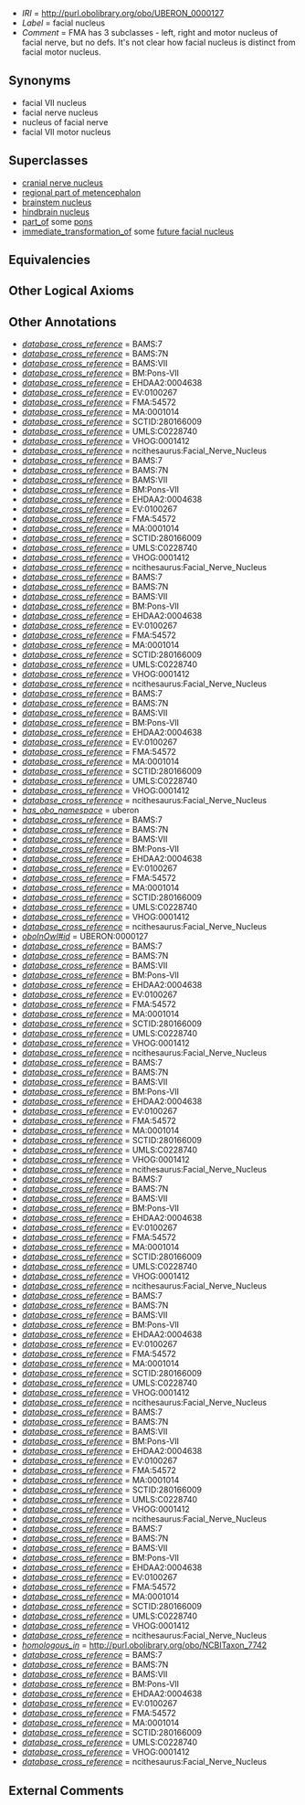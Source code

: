  * *IRI* = http://purl.obolibrary.org/obo/UBERON_0000127
 * *Label* = facial nucleus
 * *Comment* = FMA has 3 subclasses - left, right and motor nucleus of facial nerve, but no defs. It's not clear how facial nucleus is distinct from facial motor nucleus.

## Synonyms

 * facial VII nucleus
 * facial nerve nucleus
 * nucleus of facial nerve
 * facial VII motor nucleus

## Superclasses

 * [cranial nerve nucleus](../../UBERON/26/UBERON_0000126.md)
 * [regional part of metencephalon](../../UBERON/80/UBERON_0002680.md)
 * [brainstem nucleus](../../UBERON/31/UBERON_0006331.md)
 * [hindbrain nucleus](../../UBERON/62/UBERON_0009662.md)
 * [part_of](../../BFO/50/BFO_0000050.md) some [pons](../../UBERON/88/UBERON_0000988.md)
 * [immediate_transformation_of](../../SIO/58/SIO_000658.md) some [future facial nucleus](../../UBERON/23/UBERON_0010123.md)

## Equivalencies


## Other Logical Axioms


## Other Annotations

 * *[database_cross_reference](../../ef/oboInOwl#hasDbXref.md)* = BAMS:7
 * *[database_cross_reference](../../ef/oboInOwl#hasDbXref.md)* = BAMS:7N
 * *[database_cross_reference](../../ef/oboInOwl#hasDbXref.md)* = BAMS:VII
 * *[database_cross_reference](../../ef/oboInOwl#hasDbXref.md)* = BM:Pons-VII
 * *[database_cross_reference](../../ef/oboInOwl#hasDbXref.md)* = EHDAA2:0004638
 * *[database_cross_reference](../../ef/oboInOwl#hasDbXref.md)* = EV:0100267
 * *[database_cross_reference](../../ef/oboInOwl#hasDbXref.md)* = FMA:54572
 * *[database_cross_reference](../../ef/oboInOwl#hasDbXref.md)* = MA:0001014
 * *[database_cross_reference](../../ef/oboInOwl#hasDbXref.md)* = SCTID:280166009
 * *[database_cross_reference](../../ef/oboInOwl#hasDbXref.md)* = UMLS:C0228740
 * *[database_cross_reference](../../ef/oboInOwl#hasDbXref.md)* = VHOG:0001412
 * *[database_cross_reference](../../ef/oboInOwl#hasDbXref.md)* = ncithesaurus:Facial_Nerve_Nucleus
 * *[database_cross_reference](../../ef/oboInOwl#hasDbXref.md)* = BAMS:7
 * *[database_cross_reference](../../ef/oboInOwl#hasDbXref.md)* = BAMS:7N
 * *[database_cross_reference](../../ef/oboInOwl#hasDbXref.md)* = BAMS:VII
 * *[database_cross_reference](../../ef/oboInOwl#hasDbXref.md)* = BM:Pons-VII
 * *[database_cross_reference](../../ef/oboInOwl#hasDbXref.md)* = EHDAA2:0004638
 * *[database_cross_reference](../../ef/oboInOwl#hasDbXref.md)* = EV:0100267
 * *[database_cross_reference](../../ef/oboInOwl#hasDbXref.md)* = FMA:54572
 * *[database_cross_reference](../../ef/oboInOwl#hasDbXref.md)* = MA:0001014
 * *[database_cross_reference](../../ef/oboInOwl#hasDbXref.md)* = SCTID:280166009
 * *[database_cross_reference](../../ef/oboInOwl#hasDbXref.md)* = UMLS:C0228740
 * *[database_cross_reference](../../ef/oboInOwl#hasDbXref.md)* = VHOG:0001412
 * *[database_cross_reference](../../ef/oboInOwl#hasDbXref.md)* = ncithesaurus:Facial_Nerve_Nucleus
 * *[database_cross_reference](../../ef/oboInOwl#hasDbXref.md)* = BAMS:7
 * *[database_cross_reference](../../ef/oboInOwl#hasDbXref.md)* = BAMS:7N
 * *[database_cross_reference](../../ef/oboInOwl#hasDbXref.md)* = BAMS:VII
 * *[database_cross_reference](../../ef/oboInOwl#hasDbXref.md)* = BM:Pons-VII
 * *[database_cross_reference](../../ef/oboInOwl#hasDbXref.md)* = EHDAA2:0004638
 * *[database_cross_reference](../../ef/oboInOwl#hasDbXref.md)* = EV:0100267
 * *[database_cross_reference](../../ef/oboInOwl#hasDbXref.md)* = FMA:54572
 * *[database_cross_reference](../../ef/oboInOwl#hasDbXref.md)* = MA:0001014
 * *[database_cross_reference](../../ef/oboInOwl#hasDbXref.md)* = SCTID:280166009
 * *[database_cross_reference](../../ef/oboInOwl#hasDbXref.md)* = UMLS:C0228740
 * *[database_cross_reference](../../ef/oboInOwl#hasDbXref.md)* = VHOG:0001412
 * *[database_cross_reference](../../ef/oboInOwl#hasDbXref.md)* = ncithesaurus:Facial_Nerve_Nucleus
 * *[database_cross_reference](../../ef/oboInOwl#hasDbXref.md)* = BAMS:7
 * *[database_cross_reference](../../ef/oboInOwl#hasDbXref.md)* = BAMS:7N
 * *[database_cross_reference](../../ef/oboInOwl#hasDbXref.md)* = BAMS:VII
 * *[database_cross_reference](../../ef/oboInOwl#hasDbXref.md)* = BM:Pons-VII
 * *[database_cross_reference](../../ef/oboInOwl#hasDbXref.md)* = EHDAA2:0004638
 * *[database_cross_reference](../../ef/oboInOwl#hasDbXref.md)* = EV:0100267
 * *[database_cross_reference](../../ef/oboInOwl#hasDbXref.md)* = FMA:54572
 * *[database_cross_reference](../../ef/oboInOwl#hasDbXref.md)* = MA:0001014
 * *[database_cross_reference](../../ef/oboInOwl#hasDbXref.md)* = SCTID:280166009
 * *[database_cross_reference](../../ef/oboInOwl#hasDbXref.md)* = UMLS:C0228740
 * *[database_cross_reference](../../ef/oboInOwl#hasDbXref.md)* = VHOG:0001412
 * *[database_cross_reference](../../ef/oboInOwl#hasDbXref.md)* = ncithesaurus:Facial_Nerve_Nucleus
 * *[has_obo_namespace](../../ce/oboInOwl#hasOBONamespace.md)* = uberon
 * *[database_cross_reference](../../ef/oboInOwl#hasDbXref.md)* = BAMS:7
 * *[database_cross_reference](../../ef/oboInOwl#hasDbXref.md)* = BAMS:7N
 * *[database_cross_reference](../../ef/oboInOwl#hasDbXref.md)* = BAMS:VII
 * *[database_cross_reference](../../ef/oboInOwl#hasDbXref.md)* = BM:Pons-VII
 * *[database_cross_reference](../../ef/oboInOwl#hasDbXref.md)* = EHDAA2:0004638
 * *[database_cross_reference](../../ef/oboInOwl#hasDbXref.md)* = EV:0100267
 * *[database_cross_reference](../../ef/oboInOwl#hasDbXref.md)* = FMA:54572
 * *[database_cross_reference](../../ef/oboInOwl#hasDbXref.md)* = MA:0001014
 * *[database_cross_reference](../../ef/oboInOwl#hasDbXref.md)* = SCTID:280166009
 * *[database_cross_reference](../../ef/oboInOwl#hasDbXref.md)* = UMLS:C0228740
 * *[database_cross_reference](../../ef/oboInOwl#hasDbXref.md)* = VHOG:0001412
 * *[database_cross_reference](../../ef/oboInOwl#hasDbXref.md)* = ncithesaurus:Facial_Nerve_Nucleus
 * *[oboInOwl#id](../../id/oboInOwl#id.md)* = UBERON:0000127
 * *[database_cross_reference](../../ef/oboInOwl#hasDbXref.md)* = BAMS:7
 * *[database_cross_reference](../../ef/oboInOwl#hasDbXref.md)* = BAMS:7N
 * *[database_cross_reference](../../ef/oboInOwl#hasDbXref.md)* = BAMS:VII
 * *[database_cross_reference](../../ef/oboInOwl#hasDbXref.md)* = BM:Pons-VII
 * *[database_cross_reference](../../ef/oboInOwl#hasDbXref.md)* = EHDAA2:0004638
 * *[database_cross_reference](../../ef/oboInOwl#hasDbXref.md)* = EV:0100267
 * *[database_cross_reference](../../ef/oboInOwl#hasDbXref.md)* = FMA:54572
 * *[database_cross_reference](../../ef/oboInOwl#hasDbXref.md)* = MA:0001014
 * *[database_cross_reference](../../ef/oboInOwl#hasDbXref.md)* = SCTID:280166009
 * *[database_cross_reference](../../ef/oboInOwl#hasDbXref.md)* = UMLS:C0228740
 * *[database_cross_reference](../../ef/oboInOwl#hasDbXref.md)* = VHOG:0001412
 * *[database_cross_reference](../../ef/oboInOwl#hasDbXref.md)* = ncithesaurus:Facial_Nerve_Nucleus
 * *[database_cross_reference](../../ef/oboInOwl#hasDbXref.md)* = BAMS:7
 * *[database_cross_reference](../../ef/oboInOwl#hasDbXref.md)* = BAMS:7N
 * *[database_cross_reference](../../ef/oboInOwl#hasDbXref.md)* = BAMS:VII
 * *[database_cross_reference](../../ef/oboInOwl#hasDbXref.md)* = BM:Pons-VII
 * *[database_cross_reference](../../ef/oboInOwl#hasDbXref.md)* = EHDAA2:0004638
 * *[database_cross_reference](../../ef/oboInOwl#hasDbXref.md)* = EV:0100267
 * *[database_cross_reference](../../ef/oboInOwl#hasDbXref.md)* = FMA:54572
 * *[database_cross_reference](../../ef/oboInOwl#hasDbXref.md)* = MA:0001014
 * *[database_cross_reference](../../ef/oboInOwl#hasDbXref.md)* = SCTID:280166009
 * *[database_cross_reference](../../ef/oboInOwl#hasDbXref.md)* = UMLS:C0228740
 * *[database_cross_reference](../../ef/oboInOwl#hasDbXref.md)* = VHOG:0001412
 * *[database_cross_reference](../../ef/oboInOwl#hasDbXref.md)* = ncithesaurus:Facial_Nerve_Nucleus
 * *[database_cross_reference](../../ef/oboInOwl#hasDbXref.md)* = BAMS:7
 * *[database_cross_reference](../../ef/oboInOwl#hasDbXref.md)* = BAMS:7N
 * *[database_cross_reference](../../ef/oboInOwl#hasDbXref.md)* = BAMS:VII
 * *[database_cross_reference](../../ef/oboInOwl#hasDbXref.md)* = BM:Pons-VII
 * *[database_cross_reference](../../ef/oboInOwl#hasDbXref.md)* = EHDAA2:0004638
 * *[database_cross_reference](../../ef/oboInOwl#hasDbXref.md)* = EV:0100267
 * *[database_cross_reference](../../ef/oboInOwl#hasDbXref.md)* = FMA:54572
 * *[database_cross_reference](../../ef/oboInOwl#hasDbXref.md)* = MA:0001014
 * *[database_cross_reference](../../ef/oboInOwl#hasDbXref.md)* = SCTID:280166009
 * *[database_cross_reference](../../ef/oboInOwl#hasDbXref.md)* = UMLS:C0228740
 * *[database_cross_reference](../../ef/oboInOwl#hasDbXref.md)* = VHOG:0001412
 * *[database_cross_reference](../../ef/oboInOwl#hasDbXref.md)* = ncithesaurus:Facial_Nerve_Nucleus
 * *[database_cross_reference](../../ef/oboInOwl#hasDbXref.md)* = BAMS:7
 * *[database_cross_reference](../../ef/oboInOwl#hasDbXref.md)* = BAMS:7N
 * *[database_cross_reference](../../ef/oboInOwl#hasDbXref.md)* = BAMS:VII
 * *[database_cross_reference](../../ef/oboInOwl#hasDbXref.md)* = BM:Pons-VII
 * *[database_cross_reference](../../ef/oboInOwl#hasDbXref.md)* = EHDAA2:0004638
 * *[database_cross_reference](../../ef/oboInOwl#hasDbXref.md)* = EV:0100267
 * *[database_cross_reference](../../ef/oboInOwl#hasDbXref.md)* = FMA:54572
 * *[database_cross_reference](../../ef/oboInOwl#hasDbXref.md)* = MA:0001014
 * *[database_cross_reference](../../ef/oboInOwl#hasDbXref.md)* = SCTID:280166009
 * *[database_cross_reference](../../ef/oboInOwl#hasDbXref.md)* = UMLS:C0228740
 * *[database_cross_reference](../../ef/oboInOwl#hasDbXref.md)* = VHOG:0001412
 * *[database_cross_reference](../../ef/oboInOwl#hasDbXref.md)* = ncithesaurus:Facial_Nerve_Nucleus
 * *[database_cross_reference](../../ef/oboInOwl#hasDbXref.md)* = BAMS:7
 * *[database_cross_reference](../../ef/oboInOwl#hasDbXref.md)* = BAMS:7N
 * *[database_cross_reference](../../ef/oboInOwl#hasDbXref.md)* = BAMS:VII
 * *[database_cross_reference](../../ef/oboInOwl#hasDbXref.md)* = BM:Pons-VII
 * *[database_cross_reference](../../ef/oboInOwl#hasDbXref.md)* = EHDAA2:0004638
 * *[database_cross_reference](../../ef/oboInOwl#hasDbXref.md)* = EV:0100267
 * *[database_cross_reference](../../ef/oboInOwl#hasDbXref.md)* = FMA:54572
 * *[database_cross_reference](../../ef/oboInOwl#hasDbXref.md)* = MA:0001014
 * *[database_cross_reference](../../ef/oboInOwl#hasDbXref.md)* = SCTID:280166009
 * *[database_cross_reference](../../ef/oboInOwl#hasDbXref.md)* = UMLS:C0228740
 * *[database_cross_reference](../../ef/oboInOwl#hasDbXref.md)* = VHOG:0001412
 * *[database_cross_reference](../../ef/oboInOwl#hasDbXref.md)* = ncithesaurus:Facial_Nerve_Nucleus
 * *[database_cross_reference](../../ef/oboInOwl#hasDbXref.md)* = BAMS:7
 * *[database_cross_reference](../../ef/oboInOwl#hasDbXref.md)* = BAMS:7N
 * *[database_cross_reference](../../ef/oboInOwl#hasDbXref.md)* = BAMS:VII
 * *[database_cross_reference](../../ef/oboInOwl#hasDbXref.md)* = BM:Pons-VII
 * *[database_cross_reference](../../ef/oboInOwl#hasDbXref.md)* = EHDAA2:0004638
 * *[database_cross_reference](../../ef/oboInOwl#hasDbXref.md)* = EV:0100267
 * *[database_cross_reference](../../ef/oboInOwl#hasDbXref.md)* = FMA:54572
 * *[database_cross_reference](../../ef/oboInOwl#hasDbXref.md)* = MA:0001014
 * *[database_cross_reference](../../ef/oboInOwl#hasDbXref.md)* = SCTID:280166009
 * *[database_cross_reference](../../ef/oboInOwl#hasDbXref.md)* = UMLS:C0228740
 * *[database_cross_reference](../../ef/oboInOwl#hasDbXref.md)* = VHOG:0001412
 * *[database_cross_reference](../../ef/oboInOwl#hasDbXref.md)* = ncithesaurus:Facial_Nerve_Nucleus
 * *[homologous_in](../../core#homologous/in/core#homologous_in.md)* = http://purl.obolibrary.org/obo/NCBITaxon_7742
 * *[database_cross_reference](../../ef/oboInOwl#hasDbXref.md)* = BAMS:7
 * *[database_cross_reference](../../ef/oboInOwl#hasDbXref.md)* = BAMS:7N
 * *[database_cross_reference](../../ef/oboInOwl#hasDbXref.md)* = BAMS:VII
 * *[database_cross_reference](../../ef/oboInOwl#hasDbXref.md)* = BM:Pons-VII
 * *[database_cross_reference](../../ef/oboInOwl#hasDbXref.md)* = EHDAA2:0004638
 * *[database_cross_reference](../../ef/oboInOwl#hasDbXref.md)* = EV:0100267
 * *[database_cross_reference](../../ef/oboInOwl#hasDbXref.md)* = FMA:54572
 * *[database_cross_reference](../../ef/oboInOwl#hasDbXref.md)* = MA:0001014
 * *[database_cross_reference](../../ef/oboInOwl#hasDbXref.md)* = SCTID:280166009
 * *[database_cross_reference](../../ef/oboInOwl#hasDbXref.md)* = UMLS:C0228740
 * *[database_cross_reference](../../ef/oboInOwl#hasDbXref.md)* = VHOG:0001412
 * *[database_cross_reference](../../ef/oboInOwl#hasDbXref.md)* = ncithesaurus:Facial_Nerve_Nucleus

## External Comments

